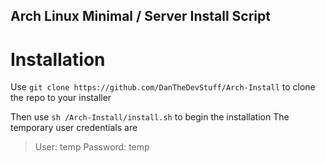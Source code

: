 ## Arch Linux Minimal / Server Install Script
# Installation
Use ```git clone https://github.com/DanTheDevStuff/Arch-Install``` to clone the repo to your installer

Then use ```sh /Arch-Install/install.sh``` to begin the installation
The temporary user credentials are
> User: temp Password: temp
